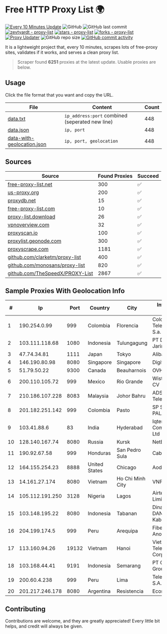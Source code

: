
# Free HTTP Proxy List 🌍

[![Every 10 Minutes Update](https://github.com/mertguvencli/http-proxy-list/actions/workflows/main.yml/badge.svg?branch=main)](https://github.com/mertguvencli/http-proxy-list/actions/workflows/main.yml)
![GitHub](https://img.shields.io/github/license/mertguvencli/http-proxy-list)
![GitHub last commit](https://img.shields.io/github/last-commit/mertguvencli/http-proxy-list)
[![zevtyardt - proxy-list](https://img.shields.io/static/v1?label=zevtyardt&message=proxy-list&color=blue&logo=github)](https://github.com/zevtyardt/proxy-list "Go to GitHub repo")
[![stars - proxy-list](https://img.shields.io/github/stars/zevtyardt/proxy-list?style=social)](https://github.com/zevtyardt/proxy-list)
[![forks - proxy-list](https://img.shields.io/github/forks/zevtyardt/proxy-list?style=social)](https://github.com/zevtyardt/proxy-list)
[![Proxy Updater](https://github.com/zevtyardt/proxy-list/workflows/Proxy%20Updater/badge.svg)](https://github.com/zevtyardt/proxy-list/actions?query=workflow:"Proxy+Updater")
![GitHub repo size](https://img.shields.io/github/repo-size/zevtyardt/proxy-list)
[![GitHub commit activity](https://img.shields.io/github/commit-activity/m/zevtyardt/proxy-list?logo=commits)](https://github.com/zevtyardt/proxy-list/commits/main)

It is a lightweight project that, every 10 minutes, scrapes lots of free-proxy sites, validates if it works, and serves a clean proxy list.

> Scraper found **6251** proxies at the latest update. Usable proxies are below.

## Usage

Click the file format that you want and copy the URL.

|File|Content|Count|
|----|-------|-----|
|[data.txt](https://raw.githubusercontent.com/mertguvencli/http-proxy-list/main/proxy-list/data.txt)|`ip_address:port` combined (seperated new line)|448|
|[data.json](https://raw.githubusercontent.com/mertguvencli/http-proxy-list/main/proxy-list/data.json)|`ip, port`|448|
|[data-with-geolocation.json](https://raw.githubusercontent.com/mertguvencli/http-proxy-list/main/proxy-list/data-with-geolocation.json)|`ip, port, geolocation`|448|

## Sources

|Source|Found Proxies|Succeed|
|------|-------------|-------|
|[free-proxy-list.net](https://free-proxy-list.net)|300|✅|
|[us-proxy.org](https://www.us-proxy.org)|200|✅|
|[proxydb.net](http://proxydb.net)|15|✅|
|[free-proxy-list.com](https://free-proxy-list.com/?page=&port=&type%5B%5D=http&type%5B%5D=https&up_time=0&search=Search)|10|✅|
|[proxy-list.download](https://www.proxy-list.download/HTTP)|26|✅|
|[vpnoverview.com](https://vpnoverview.com/privacy/anonymous-browsing/free-proxy-servers)|32|✅|
|[proxyscan.io](https://www.proxyscan.io)|100|✅|
|[proxylist.geonode.com](https://proxylist.geonode.com/api/proxy-list?limit=300&page=1&sort_by=lastChecked&sort_type=desc&protocols=http,https)|300|✅|
|[proxyscrape.com](https://api.proxyscrape.com/v2/?request=displayproxies&protocol=http&timeout=10000&country=all&ssl=all&anonymity=all)|1181|✅|
|[github.com/clarketm/proxy-list](https://raw.githubusercontent.com/clarketm/proxy-list/master/proxy-list-raw.txt)|400|✅|
|[github.com/monosans/proxy-list](https://raw.githubusercontent.com/monosans/proxy-list/main/proxies/http.txt)|820|✅|
|[github.com/TheSpeedX/PROXY-List](https://raw.githubusercontent.com/TheSpeedX/PROXY-List/master/http.txt)|2867|✅|


## Sample Proxies With Geolocation Info

|#|Ip|Port|Country|City|Internet Service Provider|
|-|--|----|-------|----|-------------------------|
|1|190.254.0.99|999|Colombia|Florencia|Colombia Telecomunicaciones S.a. ESP|
|2|103.111.118.68|1080|Indonesia|Tulungagung|PT Dimensi Jaringan Bersinar|
|3|47.74.34.81|1111|Japan|Tokyo|Alibaba.com LLC|
|4|146.190.80.98|8080|Singapore|Singapore|DigitalOcean, LLC|
|5|51.79.50.22|9300|Canada|Beauharnois|OVH SAS|
|6|200.110.105.72|999|Mexico|Rio Grande|Wistarip S De RL De CV|
|7|210.186.107.228|8083|Malaysia|Johor Bahru|ADSL Streamyx Telekom Malaysia|
|8|201.182.251.142|999|Colombia|Pasto|SP SISTEMAS PALACIOS LTDA|
|9|103.41.88.6|83|India|Hyderabad|Iqtera Communication Pvt Ltd|
|10|128.140.167.74|8080|Russia|Kursk|NetByNet|
|11|190.92.67.58|999|Honduras|San Pedro Sula|Cablecolor S.A.|
|12|164.155.254.23|8888|United States|Chicago|Aodao Inc|
|13|14.161.27.174|8080|Vietnam|Ho Chi Minh City|VNPT|
|14|105.112.191.250|3128|Nigeria|Lagos|Airtel Networks Limited|
|15|103.148.195.22|8080|Indonesia|Tabanan|Dinas Komunikasi DAN Informatika Kabupaten Tabanan|
|16|204.199.174.5|999|Peru|Arequipa|Fiberred Sociedad Anonima Cerrada|
|17|113.160.94.26|19132|Vietnam|Hanoi|VietNam Post and Telecom Corporation|
|18|103.168.44.41|9191|Indonesia|Semarang|PT CYB Media Group|
|19|200.60.4.238|999|Peru|Lima|Telefonica del Peru S.A.A.|
|20|201.217.246.178|8080|Argentina|Resistencia|Ecom Chaco S.A.|



## Contributing

Contributions are welcome, and they are greatly appreciated! Every
little bit helps, and credit will always be given.

